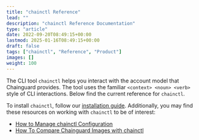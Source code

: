 ```yaml
---
title: "chainctl Reference"
lead: ""
description: "chainctl Reference Documentation"
type: "article"
date: 2022-09-20T08:49:15+00:00
lastmod: 2025-01-16T08:49:15+00:00
draft: false
tags: ["chainctl", "Reference", "Product"]
images: []
weight: 100
---
```


The CLI tool `chainctl` helps you interact with the account model that Chainguard provides. The tool uses the familiar `<context> <noun> <verb>` style of CLI interactions. Below find the current reference for `chainctl`.

To install `chainctl`, follow our <ins>[installation guide](/chainguard/administration/how-to-install-chainctl/)</ins>. Additionally, you may find these resources on working with `chainctl` to be of interest:

* <ins>[How to Manage chainctl Configuration](https://edu.chainguard.dev/chainguard/administration/manage-chainctl-config/)</ins>
* <ins>[How To Compare Chainguard Images with chainctl](https://edu.chainguard.dev/chainguard/chainguard-images/how-to-use/comparing-images/)</ins>